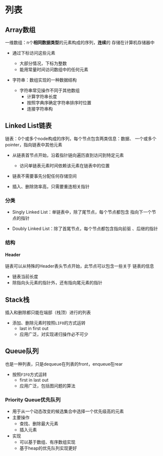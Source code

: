 #	列表

##	Array数组

一维数组：n个**相同数据类型**的元素构成的序列，**连续**的
存储在计算机存储器中

-	通过下标访问这些元素
	-	大部分情况，下标为整数
	-	能用常量时间访问数组中的任何元素

-	字符串：数组实现的一种数据结构
	-	字符串常见操作不同于其他数组
		-	计算字符串长度
		-	按照字典序确定字符串排序时位置
		-	连接字符串构

##	Linked List链表

链表：0个或多个node构成的序列，每个节点包含两类信息：数据、
一个或多个pointer，指向链表中其他元素

-	从链表首节点开始，沿着指针链向遍历直到访问到特定元素
	-	访问单链表元素时间依赖该元素在链表中的位置

-	链表不需要事先分配任何存储空间

-	插入、删除效率高，只需要重连相关指针

###	分类

-	Singly Linked List：单链表中，除了尾节点，每个节点都包含
	指向下一个节点的指针

-	Doubly Linked List：除了首尾节点，每个节点都包含指向前驱
	、后继的指针

###	结构

####	Header

链表可以从特殊的Header表头节点开始，此节点可以包含一些关于
链表的信息

-	链表当前长度
-	除指向头元素的指针外，还有指向尾元素的指针

##	Stack栈

插入和删除都只能在端部（栈顶）进行的列表

-	添加、删除元素时按照`LIFO`的方式运转
	-	last in first out
	-	应用广泛，对实现递归操作必不可少

##	Queue队列

也是一种列表，只是dequeue在列表的front，enqueue在rear

-	按照`FIFO`方式运转
	-	first in last out
	-	应用广泛，包括图问题的算法

###	Priority Queue优先队列

-	用于从一个动态改变的候选集合中选择一个优先级高的元素
-	主要操作
	-	查找、删除最大元素
	-	插入元素
-	实现
	-	可以基于数组、有序数组实现
	-	基于heap的优先队列实现更好


